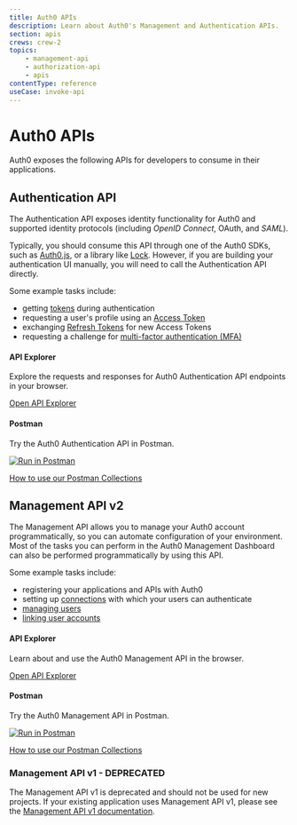 ```yaml
---
title: Auth0 APIs
description: Learn about Auth0's Management and Authentication APIs.
section: apis
crews: crew-2
topics:
    - management-api
    - authorization-api
    - apis
contentType: reference
useCase: invoke-api
---
```

# Auth0 APIs

Auth0 exposes the following APIs for developers to consume in their applications.

## Authentication API

The Authentication API exposes identity functionality for Auth0 and supported identity protocols (including <dfn data-key="openid">OpenID Connect</dfn>, OAuth, and <dfn data-key="security-assertion-markup-language">SAML</dfn>). 

Typically, you should consume this API through one of the Auth0 SDKs, such as [Auth0.js](/libraries/auth0js), or a library like [Lock](/libraries/lock). However, if you are building your authentication UI manually, you will need to call the Authentication API directly.

Some example tasks include:

* getting [tokens](/tokens) during authentication
* requesting a user's profile using an [Access Token](/tokens/concepts/access-tokens)
* exchanging [Refresh Tokens](/tokens/concepts/refresh-token) for new Access Tokens
* requesting a challenge for [multi-factor authentication (MFA)](/multifactor-authentication)

<div class="api-info-wrapper">
  <div class="block-links">
    <div class="api-info">
      <div class="row">
        <div class="col-md-6">
          <div class="wrapper-left">
            <a href="/auth-api" class="illustration i-apiexplorer"></a>
            <h4>API Explorer</h4>
            <p>Explore the requests and responses for Auth0 Authentication API endpoints in your browser.</p>
            <p><a href="/auth-api">Open API Explorer</a></p>
          </div>
        </div>
        <div class="col-md-6">
          <div class="wrapper-right">
            <span href="#" class="illustration i-postman"></span>
            <h4>Postman</h4>
            <p>Try the Auth0 Authentication API in Postman.</p>
            <p><a href="https://app.getpostman.com/run-collection/90d43da958b7e910ff1a"><img src="https://run.pstmn.io/button.svg" alt="Run in Postman" /></a></p>
            <p><a href="/api/postman">How to use our Postman Collections</a></p>
          </div>
        </div>
      </div>
    </div>
  </div>
</div>

## Management API v2

The Management API allows you to manage your Auth0 account programmatically, so you can automate configuration of your environment. Most of the tasks you can perform in the Auth0 Management Dashboard can also be performed programmatically by using this API.

Some example tasks include:

* registering your applications and APIs with Auth0
* setting up [connections](/connections) with which your users can authenticate
* [managing users](/users)
* [linking user accounts](/link-accounts)

<div class="api-info-wrapper">
  <div class="block-links">
    <div class="api-info">
      <div class="row">
        <div class="col-md-6">
          <div class="wrapper-left">
            <a href="/api/v2" class="illustration i-apiexplorer"></a>
            <h4>API Explorer</h4>
            <p>Learn about and use the Auth0 Management API in the browser.</p>
            <p><a href="/api/v2">Open API Explorer</a></p>
          </div>
        </div>
        <div class="col-md-6">
          <div class="wrapper-right">
            <span href="#" class="illustration i-postman"></span>
            <h4>Postman</h4>
            <p>Try the Auth0 Management API in Postman.</p>
            <p><a href="https://app.getpostman.com/run-collection/b98c6e2ef2ba7ff59fe5"><img src="https://run.pstmn.io/button.svg" alt="Run in Postman" /></a></p>
            <p><a href="/api/postman">How to use our Postman Collections</a></p>
          </div>
        </div>
      </div>
    </div>
  </div>
</div>

### Management API v1 - DEPRECATED

The Management API v1 is deprecated and should not be used for new projects. If your existing application uses Management API v1, please see the [Management API v1 documentation](/api/management/v1).
